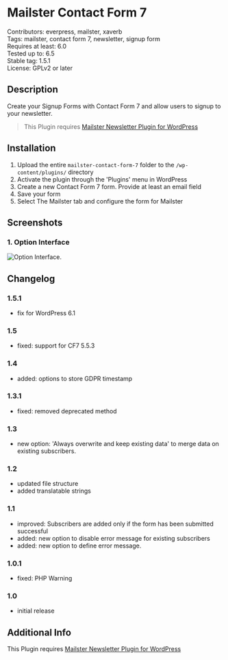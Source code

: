 # Mailster Contact Form 7

Contributors: everpress, mailster, xaverb  
Tags: mailster, contact form 7, newsletter, signup form  
Requires at least: 6.0  
Tested up to: 6.5  
Stable tag: 1.5.1  
License: GPLv2 or later

## Description

Create your Signup Forms with Contact Form 7 and allow users to signup to your newsletter.

> This Plugin requires [Mailster Newsletter Plugin for WordPress](https://mailster.co/?utm_campaign=wporg&utm_source=wordpress.org&utm_medium=readme&utm_term=Contact+Form+7)

## Installation

1. Upload the entire `mailster-contact-form-7` folder to the `/wp-content/plugins/` directory
2. Activate the plugin through the 'Plugins' menu in WordPress
3. Create a new Contact Form 7 form. Provide at least an email field
4. Save your form
5. Select The Mailster tab and configure the form for Mailster

## Screenshots

### 1. Option Interface

![Option Interface.](https://ps.w.org/mailster-contact-form-7/assets/screenshot-1.png)

## Changelog

### 1.5.1

- fix for WordPress 6.1

### 1.5

- fixed: support for CF7 5.5.3

### 1.4

- added: options to store GDPR timestamp

### 1.3.1

- fixed: removed deprecated method

### 1.3

- new option: 'Always overwrite and keep existing data' to merge data on existing subscribers.

### 1.2

- updated file structure
- added translatable strings

### 1.1

- improved: Subscribers are added only if the form has been submitted successful
- added: new option to disable error message for existing subscribers
- added: new option to define error message.

### 1.0.1

- fixed: PHP Warning

### 1.0

- initial release

## Additional Info

This Plugin requires [Mailster Newsletter Plugin for WordPress](https://mailster.co/?utm_campaign=wporg&utm_source=wordpress.org&utm_medium=readme&utm_term=Contact+Form+7)
